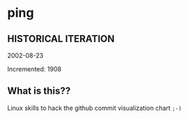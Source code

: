 # ping

## HISTORICAL ITERATION
2002-08-23

Incremented: 1908

## What is this?? 
Linux skills to hack the github commit visualization chart `;-)`
